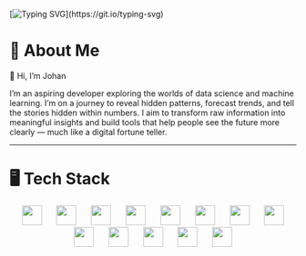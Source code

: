 [![Typing SVG](https://readme-typing-svg.demolab.com?font=Fira+Code&duration=4000&pause=100&color=A6D8F0&center=true&vCenter=true&multiline=true&width=870&height=70&lines=What+you+don't+know;you+can+learn.)](https://git.io/typing-svg)

# 🌌 About Me  
👋 Hi, I’m Johan  

I’m an aspiring developer exploring the worlds of data science and machine learning. I’m on a journey to reveal hidden patterns, forecast trends, and tell the stories hidden within numbers. I aim to transform raw information into meaningful insights and build tools that help people see the future more clearly — much like a digital fortune teller.

---

# 🖥️ Tech Stack

<p align="center">
  <img src="https://cdn.jsdelivr.net/gh/devicons/devicon@latest/icons/python/python-original.svg" width="35" style="margin: 0 7px;" />
  <img src="https://cdn.jsdelivr.net/gh/devicons/devicon@latest/icons/tensorflow/tensorflow-original.svg" width="35" style="margin: 0 7px;" />
  <img src="https://cdn.jsdelivr.net/gh/devicons/devicon@latest/icons/pytorch/pytorch-original.svg" width="35" style="margin: 0 7px;" />
  <img src="https://cdn.jsdelivr.net/gh/devicons/devicon@latest/icons/scikitlearn/scikitlearn-original.svg" width="35" style="margin: 0 7px;" />
  <img src="https://cdn.jsdelivr.net/gh/devicons/devicon@latest/icons/numpy/numpy-original.svg" width="35" style="margin: 0 7px;" />
  <img src="https://cdn.jsdelivr.net/gh/devicons/devicon@latest/icons/jupyter/jupyter-original-wordmark.svg" width="35" style="margin: 0 7px;" />
  <img src="https://cdn.jsdelivr.net/gh/devicons/devicons/icons/postgresql/postgresql-original.svg" width="35" style="margin: 0 7px;" />
  <img src="https://cdn.jsdelivr.net/gh/devicons/devicon@latest/icons/mysql/mysql-original.svg" width="35" style="margin: 0 7px;" />
  <img src="https://cdn.jsdelivr.net/gh/devicons/devicon@latest/icons/sqlite/sqlite-original.svg" width="35" style="margin: 0 7px;" />
  <img src="https://cdn.jsdelivr.net/gh/devicons/devicon@latest/icons/mongodb/mongodb-original.svg" width="35" style="margin: 0 7px;" />
  <img src="https://cdn.jsdelivr.net/gh/devicons/devicon@latest/icons/java/java-original.svg" width="35" style="margin: 0 7px;" />
  <img src="https://cdn.jsdelivr.net/gh/devicons/devicon@latest/icons/rust/rust-original.svg" width="35" style="margin: 0 7px;" />
  <img src="https://cdn.jsdelivr.net/gh/devicons/devicon@latest/icons/angular/angular-original.svg" width="35" style="margin: 0 7px;" />
</p>

#

